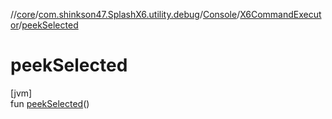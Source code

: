 //[core](../../../../index.md)/[com.shinkson47.SplashX6.utility.debug](../../index.md)/[Console](../index.md)/[X6CommandExecutor](index.md)/[peekSelected](peek-selected.md)

# peekSelected

[jvm]\
fun [peekSelected](peek-selected.md)()

